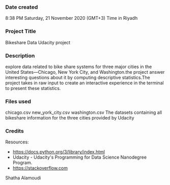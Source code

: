 ### Date created
8:38 PM
Saturday, 21 November 2020 (GMT+3)
Time in Riyadh

### Project Title
Bikeshare Data Udacity project

### Description
explore data related to bike share systems for three major cities in the United States—Chicago, New York City, and Washington.the project answer interesting questions about it by computing descriptive statistics.The project takes in raw input to create an interactive experience in the terminal to present these statistics.

### Files used
chicago.csv
new_york_city.csv
washington.csv
The datasets containing all bikeshare information for the three cities provided by Udacity

### Credits
Resources:
* https://docs.python.org/3/library/index.html
* Udacity - Udacity's Programming for Data Science Nanodegree Program.
* https://stackoverflow.com

Shatha Alamoudi



